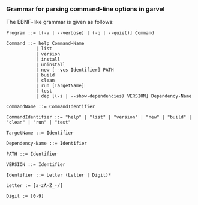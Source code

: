 ### Grammar for parsing command-line options in garvel


The EBNF-like grammar is given as follows:

```
Program ::= [(-v | --verbose) | (-q | --quiet)] Command 
```

```
Command ::= help Command-Name
           | list 
           | version
           | install 
           | uninstall
           | new [--vcs Identifier] PATH
           | build
           | clean
           | run [TargetName]
           | test
           | dep [(-s | --show-dependencies) VERSION] Dependency-Name
```

```
CommandName ::= CommandIdentifier
```

```
CommandIdentifier ::= "help" | "list" | "version" | "new" | "build" | "clean" | "run" | "test"
```

```
TargetName ::= Identifier 
```

```
Dependency-Name ::= Identifier
```

```
PATH ::= Identifier
```

``
VERSION ::= Identifier
``

```
Identifier ::= Letter (Letter | Digit)*
```

```
Letter := [a-zA-Z_-/]
```

```
Digit := [0-9]
```


